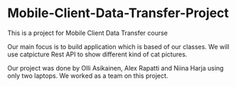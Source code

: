 # Mobile-Client-Data-Transfer-Project
This is a project for Mobile Client Data Transfer course

Our main focus is to build application which is based of our classes.
We will use catpicture Rest API to show different kind of cat pictures.

Our project was done by Olli Asikainen, Alex Rapatti and Niina Harja using only two laptops.
We worked as a team on this project.
